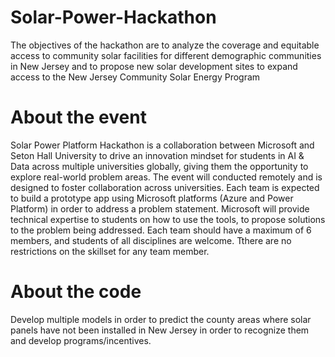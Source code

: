 # Solar-Power-Hackathon
The objectives of the hackathon are to analyze the coverage and equitable access to community solar facilities for different demographic communities in New Jersey and to propose new solar development sites to expand access to the New Jersey Community Solar Energy Program
# About the event 
Solar Power Platform Hackathon is a collaboration between Microsoft and Seton Hall University to drive an innovation mindset for students in AI & Data across multiple universities globally, giving them the opportunity to explore real-world problem areas.
The event will conducted remotely and is designed to foster collaboration across universities. Each team is expected to build a prototype app using Microsoft platforms (Azure and Power Platform) in order to address a problem statement. Microsoft will provide technical expertise to students on how to use the tools, to propose solutions to the problem being addressed.
Each team should have a maximum of 6 members, and students of all disciplines are welcome. Tthere are no restrictions on the skillset for any team member.
# About the code
Develop multiple models in order to predict the county areas where solar panels have not been installed in New Jersey in order to recognize them and develop programs/incentives.
